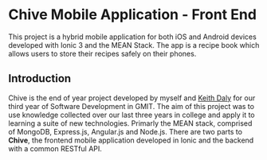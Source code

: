 # Chive Mobile Application - Front End

This project is a hybrid mobile application for both iOS and Android devices developed with Ionic 3 and the MEAN Stack. The app is a recipe book which allows users to store their recipes safely on their phones.

## Introduction
Chive is the end of year project developed by myself and [Keith Daly](https://github.com/dalykeith) for our third year of Software Development in GMIT. The aim of this project was to use knowledge collected over our last three years in college and apply it to learning a suite of new technologies. Primarly the MEAN stack, comprised of MongoDB, Express.js, Angular.js and Node.js. There are two parts to **Chive**, the frontend mobile application developed in Ionic and the backend with a common RESTful API.

